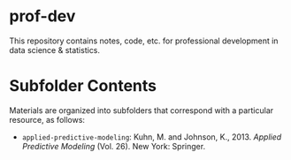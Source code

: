 # prof-dev
This repository contains notes, code, etc. for professional development in data science & statistics. 

# Subfolder Contents
Materials are organized into subfolders that correspond with a particular resource, as follows:
* `applied-predictive-modeling`: Kuhn, M. and Johnson, K., 2013. *Applied Predictive Modeling* (Vol. 26). New York: Springer.